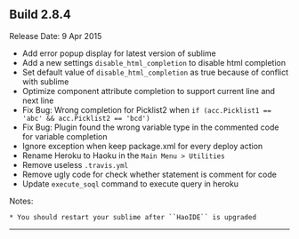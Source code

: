 Build 2.8.4
-----------
Release Date: 9 Apr 2015

* Add error popup display for latest version of sublime
* Add a new settings ``disable_html_completion`` to disable html completion
* Set default value of ``disable_html_completion`` as true because of conflict with sublime
* Optimize component attribute completion to support current line and next line
* Fix Bug: Wrong completion for Picklist2 when ``if (acc.Picklist1 == 'abc' && acc.Picklist2 == 'bcd')``
* Fix Bug: Plugin found the wrong variable type in the commented code for variable completion
* Ignore exception when keep package.xml for every deploy action
* Rename Heroku to Haoku in the ``Main Menu > Utilities``
* Remove useless ``.travis.yml``
* Remove ugly code for check whether statement is comment for code
* Update ``execute_soql`` command to execute query in heroku

Notes:

    * You should restart your sublime after ``HaoIDE`` is upgraded
-----------